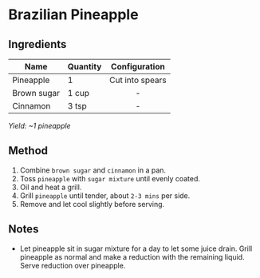 # Brazilian Pineapple

## Ingredients

| Name        | Quantity |  Configuration  |
| ----------- | -------- | :-------------: |
| Pineapple   | 1        | Cut into spears |
| Brown sugar | 1 cup    |        -        |
| Cinnamon    | 3 tsp    |        -        |

_Yield: ~1 pineapple_

## Method

1. Combine `brown sugar` and `cinnamon` in a pan.
1. Toss `pineapple` with `sugar mixture` until evenly coated.
1. Oil and heat a grill.
1. Grill `pineapple` until tender, about `2-3 mins` per side.
1. Remove and let cool slightly before serving.

## Notes

- Let pineapple sit in sugar mixture for a day to let some juice drain. Grill pineapple as normal and make a reduction with the remaining liquid. Serve reduction over pineapple.
